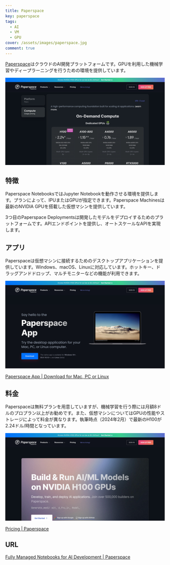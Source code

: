 ```yaml
---
title: Paperspace
key: paperspace
tags:
  - AI
  - VM
  - GPU
cover: /assets/images/paperspace.jpg
comment: true
---
```


[Paperspace](https://www.paperspace.com/)はクラウドのAI開発プラットフォームです。GPUを利用した機械学習やディープラーニングを行うための環境を提供しています。

[![PaperspaceのWebサイト](/assets/images/paperspace.jpg)](https://www.paperspace.com/)

<!--more-->

## 特徴

Paperspace NotebooksではJupyter Notebookを動作させる環境を提供します。プランによって、IPUまたはGPUが指定できます。Paperspace Machinesは最新のNVIDIA GPUを搭載した仮想マシンを提供しています。

3つ目のPaperspace Deploymentsは開発したモデルをデプロイするためのプラットフォームです。APIエンドポイントを提供し、オートスケールなAPIを実現します。

## アプリ

Paperspaceは仮想マシンに接続するためのデスクトップアプリケーションを提供しています。Windows、macOS、Linuxに対応しています。ホットキー、ドラッグアンドドロップ、マルチモニターなどの機能が利用できます。

![Paperspaceのデスクトップアプリケーション](/assets/images/paperspace-00002.jpg)

[Paperspace App \| Download for Mac, PC or Linux](https://www.paperspace.com/app)

## 料金

Paperspaceは無料プランを用意していますが、機械学習を行う際には月額8ドルのプロプラン以上がお勧めです。また、仮想マシンについてはGPUの性能やストレージによって料金が異なります。執筆時点（2024年2月）で最新のH100が2.24ドル/時間となっています。

![Paperspaceのデスクトップアプリケーション](/assets/images/paperspace-00003.jpg)

[Pricing \| Paperspace](https://www.paperspace.com/pricing)

## URL

[Fully Managed Notebooks for AI Development \| Paperspace](https://www.paperspace.com/notebooks)

